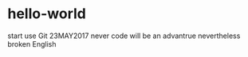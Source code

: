# hello-world

start use Git 23MAY2017
never code
will be an advantrue 
nevertheless broken English
